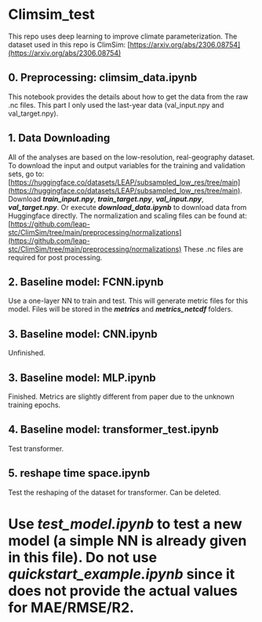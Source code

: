 # Climsim_test
This repo uses deep learning to improve climate parameterization. The dataset used in this repo is ClimSim: [https://arxiv.org/abs/2306.08754](https://arxiv.org/abs/2306.08754)

## 0. Preprocessing: climsim_data.ipynb
This notebook provides the details about how to get the data from the raw .nc files. This part I only used the last-year data (val_input.npy and val_target.npy).
## 1. Data Downloading
All of the analyses are based on the low-resolution, real-geography dataset. To download the input and output variables for the training and validation sets, go to: [https://huggingface.co/datasets/LEAP/subsampled_low_res/tree/main](https://huggingface.co/datasets/LEAP/subsampled_low_res/tree/main). Download ***train_input.npy***, ***train_target.npy***, ***val_input.npy***, ***val_target.npy***. Or execute ***download_data.ipynb*** to download data from Huggingface directly.
The normalization and scaling files can be found at: [https://github.com/leap-stc/ClimSim/tree/main/preprocessing/normalizations](https://github.com/leap-stc/ClimSim/tree/main/preprocessing/normalizations) These .nc files are required for post processing.
## 2. Baseline model: FCNN.ipynb
Use a one-layer NN to train and test. This will generate metric files for this model. Files will be stored in the ***metrics*** and ***metrics_netcdf*** folders.
## 3. Baseline model: CNN.ipynb
Unfinished.
## 3. Baseline model: MLP.ipynb
Finished. Metrics are slightly different from paper due to the unknown training epochs.
## 4. Baseline model: transformer_test.ipynb
Test transformer.
## 5. reshape time space.ipynb
Test the reshaping of the dataset for transformer. Can be deleted.
# Use ***test_model.ipynb*** to test a new model (a simple NN is already given in this file). Do not use ***quickstart_example.ipynb*** since it does not provide the actual values for MAE/RMSE/R2.
